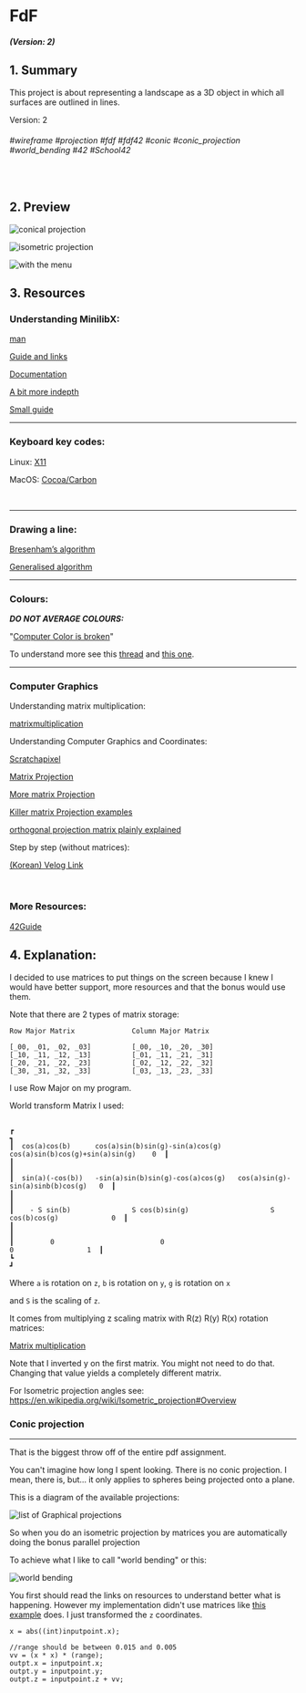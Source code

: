 
# FdF

##### (Version: 2)

  

## 1. Summary

This project is about representing a landscape as a 3D object in which all surfaces are outlined in lines.

  

Version: 2

###### #wireframe #projection #fdf #fdf42 #conic #conic_projection #world_bending #42 #School42

  

<br/>

  
## 2. Preview

![conical projection](https://imgur.com/xG2HHhZ.png)

![isometric projection](https://imgur.com/8MzbZmb.png)

![with the menu](https://imgur.com/nCxHupl.png)


## 3. Resources


### Understanding MinilibX:


[man](https://github.com/qst0/ft_libgfx/blob/master/man_mlx.md)

[Guide and links](https://github.com/qst0/ft_libgfx)

[Documentation](https://harm-smits.github.io/42docs/libs/minilibx/introduction.html)

[A bit more indepth](https://aurelienbrabant.fr/blog/managing-events-with-the-minilibx)

[Small guide](https://github.com/VBrazhnik/FdF/wiki)

---

### Keyboard key codes:

Linux: [X11](https://code.woboq.org/qt5/include/X11/keysymdef.h.html)

MacOS: [Cocoa/Carbon](https://github.com/phracker/MacOSX-SDKs/blob/master/MacOSX10.6.sdk/System/Library/Frameworks/Carbon.framework/Versions/A/Frameworks/HIToolbox.framework/Versions/A/Headers/Events.h)

  

<br>

  

---

### Drawing a line:

[Bresenham’s algorithm](https://web.archive.org/web/20180127114507/http://graphics.idav.ucdavis.edu/education/GraphicsNotes/Bresenhams-Algorithm.pdf)

[Generalised algorithm](https://web.archive.org/web/20040929015146/https://www.cs.umd.edu/class/fall2003/cmsc427/bresenham.html)

---

### Colours:

***DO NOT AVERAGE COLOURS:***

"[Computer Color is broken](https://www.youtube.com/watch?v=LKnqECcg6Gw)"

To understand more see this [thread](https://graphicdesign.stackexchange.com/questions/113884/calculating-average-of-two-rgb-values) and [this one](https://stackoverflow.com/questions/22607043/color-gradient-algorithm).

---

### Computer Graphics

Understanding matrix multiplication:

[matrixmultiplication](http://matrixmultiplication.xyz/)

Understanding Computer Graphics and Coordinates:

[Scratchapixel](https://www.scratchapixel.com/lessons/mathematics-physics-for-computer-graphics/geometry/math-operations-on-points-and-vectors)

[Matrix Projection](https://jsantell.com/3d-projection/)

[More matrix Projection](https://www.songho.ca/opengl/gl_projectionmatrix.html)

[Killer matrix Projection examples](https://www.mathematik.uni-marburg.de/~thormae/lectures/graphics1/graphics_6_2_eng_web.html)
  
[orthogonal projection matrix plainly explained](https://blog.demofox.org/2017/03/31/orthogonal-projection-matrix-plainly-explained/) 
  
  
  

Step by step (without matrices):

[(Korean) Velog Link](https://velog.io/@24siefil/FdF-Graphics)


<br/>

### More Resources:


[42Guide](https://tangible-harbor-c59.notion.site/FT_Cursus-98f688bd250a4601b6e55ac699d17cb0)

## 4. Explanation:

I decided to use matrices to put things on the screen because I knew I would have better support,
more resources and that the bonus would use them.

Note that there are 2 types of matrix storage:

```
Row Major Matrix              Column Major Matrix

[_00, _01, _02, _03]          [_00, _10, _20, _30]
[_10, _11, _12, _13]          [_01, _11, _21, _31]
[_20, _21, _22, _23]          [_02, _12, _22, _32]
[_30, _31, _32, _33]          [_03, _13, _23, _33]
```

I use Row Major on my program.

World transform Matrix I used:

```

┏                                                                                             ┓
┃  cos(a)cos(b)      cos(a)sin(b)sin(g)-sin(a)cos(g)    cos(a)sin(b)cos(g)+sin(a)sin(g)    0  ┃
┃                                                                                             ┃
┃  sin(a)(-cos(b))   -sin(a)sin(b)sin(g)-cos(a)cos(g)   cos(a)sin(g)-sin(a)sinb(b)cos(g)   0  ┃
┃                                                                                             ┃
┃    - S sin(b)               S cos(b)sin(g)                    S cos(b)cos(g)             0  ┃
┃                                                                                             ┃
┃         0                          0                                  0                  1  ┃
┗                                                                                             ┛

```

Where `a` is rotation on `z`, `b` is rotation on `y`, `g` is rotation on `x` 

and `S` is the scaling of `z`.

It comes from multiplying z scaling matrix with R(z) R(y) R(x) rotation matrices:

[Matrix multiplication](https://www.wolframalpha.com/input?i2d=true&i=%7B%7B1%2C0%2C0%2C0%7D%2C%7B0%2C-1%2C0%2C0%7D%2C%7B0%2C0%2Cs%2C0%7D%2C%7B0%2C0%2C0%2C1%7D%7D%7B%7Bcos%5C%2840%29a%5C%2841%29%2C-sin%5C%2840%29a%5C%2841%29%2C0%2C0%7D%2C%7Bsin%5C%2840%29a%5C%2841%29%2Ccos%5C%2840%29a%5C%2841%29%2C0%2C0%7D%2C%7B0%2C0%2C1%2C0%7D%2C%7B0%2C0%2C0%2C1%7D%7D%7B%7Bcos%5C%2840%29b%5C%2841%29%2C0%2Csin%5C%2840%29b%5C%2841%29%2C0%7D%2C%7B0%2C1%2C0%2C0%7D%2C%7B-sin%5C%2840%29b%5C%2841%29%2C0%2Ccos%5C%2840%29b%5C%2841%29%2C0%7D%2C%7B0%2C0%2C0%2C1%7D%7D%7B%7B1%2C0%2C0%2C0%7D%2C%7B0%2Ccos%5C%2840%29g%5C%2841%29%2C-sin%5C%2840%29g%5C%2841%29%2C0%7D%2C%7B0%2Csin%5C%2840%29g%5C%2841%29%2Ccos%5C%2840%29g%5C%2841%29%2C0%7D%2C%7B0%2C0%2C0%2C1%7D%7D)
  
Note that I inverted y on the first matrix. You might not need to do that. Changing that value yields a completely different matrix.

For Isometric projection angles see: https://en.wikipedia.org/wiki/Isometric_projection#Overview

### Conic projection
---

That is the biggest throw off of the entire pdf assignment. 

You can't imagine how long I spent looking. There is no conic projection. I mean, there is, but... it only applies to spheres being projected onto a plane.

This is a diagram of the available projections:




![list of Graphical projections](https://imgur.com/dUiuB4O.png)


So when you do an isometric projection by matrices you are automatically doing the bonus parallel projection


To achieve what I like to call "world bending" or this: 


![world bending](https://imgur.com/kyEFF8X.png)


You first should read the links on resources to understand better what is happening. However my implementation didn't use matrices like [this example](https://stackoverflow.com/questions/51596272/warp-curve-all-vertices-around-a-pivot-point-axis-three-js-glsl) does. I just transformed the `z` coordinates.


```
x = abs((int)inputpoint.x);

//range should be between 0.015 and 0.005
vv = (x * x) * (range);
outpt.x = inputpoint.x;
outpt.y = inputpoint.y;
outpt.z = inputpoint.z + vv;
```

